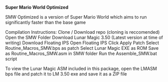 **Super Mario World Optimized**

SMW Optimized is a version of Super Mario World which aims to run significantly faster than the base
game

Compilation Instructions:
Clone / Download repo (cloning is reccomended)
Open the SMW Folder
Download Lunar Magic 3.50 (Latest version at time of writing)
Download Floating IPS
Open Floating IPS
Click Apply Patch
Select Routine_Macros_SMW.bps as patch
Select Lunar Magic EXE as ROM
Save as Routine_Macros_SMW.asm in SMW folder
Run the Assemble_SMW.bat script

To view the Lunar Magic ASM included in this package, open the LMASM bps file and patch it to LM
3.50 exe and save it as a ZIP file

